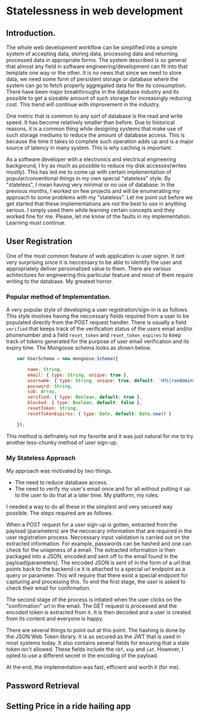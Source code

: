 # Statelessness in web development

## Introduction.

The whole web development workflow can be simplified into a simple system of accepting data, storing data, processing data and returning processed data in appropriate forms. The system described is so general that almost any field in software engineering/development can fit into that template one way or the other. It is no news that since we need to store data, we need some form of persistent storage or database where the system can go to fetch properly aggregated data for the its consumption. There have been major breakthroughs in the database industry and its possible to get a sizeable amount of such storage for increasingly reducing cost. This trend will continue with improvement in the industry.

One metric that is common to any sort of database is the read and write speed. It has become relatively smaller than before. Due to historical reasons, it is a common thing while designing systems that make use of such storage mediums to reduce the amount of database access. This is because the time it takes to complete such operation adds up and is a major source of latency in many system. This is why caching is important. 

As a software developer with a electronics and electrical engineering background, I try as much as possible to reduce my disk accesses(writes mostly). This has led me to come up with certain implementation of popular/conventional things in my own special "stateless" style. By "stateless", I mean having very minimal or no use of database. In the previous months, I worked on few projects and will be enumerating my approach to some problems with my "stateless". Let me point  out before we get started that these implementations are not the best to use in anything serious. I simply used them while learning certain concepts and they worked fine for me. Please, let me know of the faults in my implementation. Learning must continue.

## User Registration

One of the most common feature of web application is user signin. It isnt very surprising since it is neccessary to be able to identify the user and appropriately deliver personalized value to them. There are various achitectures for engineering this particular feature and most of them require writing to the database. My greatest horror.

### Popular method of Implementation.

A very popular style of developing a user registration/sign-in is as follows. This style involves having the neccessary fields required from a user to be populated directly from the POST request handler. There is usually a field `verified` that keeps track of the verification status of the users email and/or phonenumber and a field `reset_token` and `reset_token_expires` to keep track of tokens generated for the purpose of user email verification and its expiry time. The Mongoose schema looks as shown below.
```javascript
    var UserSchema = new mongoose.Schema({

        name: String,
        email: { type: String, unique: true },
        username: { type: String, unique: true, default: `HM${randomint(1, 1000)}${randomint(1, 1000)}` },
        password: String,
        sub: Array,
        verified: { type: Boolean, default: true },
        blocked: { type: Boolean, default: false },
        resetToken: String,
        resetTokenExpires: { type: Date, default: Date.now() }

    });
```
This method is definately not my favorite and it was just natural for me to try another less-chunky method of user sign-up.

### My Stateless Approach
My approach was motivated by two things.
- The need to reduce database access.
- The need to verify my user's email once and for all without putting it up to the user to do that at a later time. My platform, my rules.

I needed a way to do all these in the simplest and very secured way possible. The steps required are as follows.

When a POST request for a user sign-up is gotten, extracted from the payload (parameters) are the neccecary information that are required in the user registration process. Neccessary input validation is carried out on the extracted information. For example, passwords can be hashed and one can check for the uniqeness of a email.  The extracted information is then packaged into a JSON, encoded and sent off to the email found in the payload(parameters). The encoded JSON is sent of in the form of a url that points back to the backend i.e it is attached to a special url endpoint as a query or parameter. This will require that there exist a special endpoint for capturing and processing this. To end the first stage, the user is asked to check their email for confirmation.

The second stage of the process is intiated when the user clicks on the "confirmation" url in the email. The GET request is processed and the encoded token is extracted from it. It is then decoded and a user is created from its content and everyone is happy. 

There are several things to point out at this point. The hashing is done by the JSON Web Token library. It is as secured as the JWT that is used in most systems today. It also contains several fields for ensuring that a stale token isn't allowed. These fields include the `nbf`, `exp` and `iat`. However, I opted to use a different secret in the encoding of the payload.

At the end, the implementation was fast, efficient and worth it (for me).

## Password Retrieval

## Setting Price in a ride hailing app